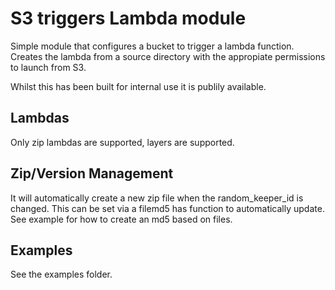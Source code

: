 # S3 triggers Lambda module

Simple module that configures a bucket to trigger a lambda function. Creates the lambda from a source directory with the appropiate permissions to launch from S3.

Whilst this has been built for internal use it is publily available. 

## Lambdas
Only zip lambdas are supported, layers are supported. 

## Zip/Version Management
It will automatically create a new zip file when the random_keeper_id is changed. This can be set via a filemd5 has function to automatically update. See example for how to create an md5 based on files.


## Examples
See the examples folder.


<!-- BEGIN_TF_DOCS -->


<!-- END_TF_DOCS -->